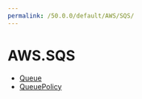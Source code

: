 ```yaml
---
permalink: /50.0.0/default/AWS/SQS/
---
```


# AWS.SQS



* [Queue](Queue.md)
* [QueuePolicy](QueuePolicy.md)